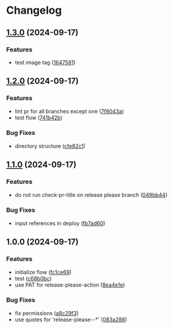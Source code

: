# Changelog

## [1.3.0](https://github.com/avix133/cicd/compare/v1.2.0...v1.3.0) (2024-09-17)


### Features

* test image tag ([1647581](https://github.com/avix133/cicd/commit/1647581e8121551d7822cec0fe8833f0c0f642c6))

## [1.2.0](https://github.com/avix133/cicd/compare/v1.1.0...v1.2.0) (2024-09-17)


### Features

* lint pr for all branches except one ([7f8043a](https://github.com/avix133/cicd/commit/7f8043a6983b92a3fcd29acd75035ab228d34b29))
* test flow ([741b42b](https://github.com/avix133/cicd/commit/741b42bba71f2fe1cdf46d0c9dc1bd85a0c22318))


### Bug Fixes

* directory structure ([cfe82c1](https://github.com/avix133/cicd/commit/cfe82c14e6dd2c2c8d3fef4c2f488d67d4bf0dc0))

## [1.1.0](https://github.com/avix133/cicd/compare/v1.0.0...v1.1.0) (2024-09-17)


### Features

* do not run check-pr-title on release please branch ([049bb44](https://github.com/avix133/cicd/commit/049bb44dff2699e1bb65f734bc54bc6c60db3258))


### Bug Fixes

* input references in deploy ([fb7ad60](https://github.com/avix133/cicd/commit/fb7ad60187acd008bb8779817f71d436017e34ba))

## 1.0.0 (2024-09-17)


### Features

* initialize flow ([fc1ce69](https://github.com/avix133/cicd/commit/fc1ce693b34b6f8c79f1944e6f93b965b5d8ae9f))
* test ([c68b0bc](https://github.com/avix133/cicd/commit/c68b0bc8bbd8332239cf782a72ce8ea0832567aa))
* use PAT for release-please-action ([8ea4e1e](https://github.com/avix133/cicd/commit/8ea4e1e20fa6c5c1ce81f98ab83d0c5306119f17))


### Bug Fixes

* fix permissions ([a8c29f3](https://github.com/avix133/cicd/commit/a8c29f3cc803016e7b5e4c7126b611b69826a507))
* use quotes for 'release-please--*' ([083a288](https://github.com/avix133/cicd/commit/083a288f527476b998c39ebe486ca9fdf420d4d7))
